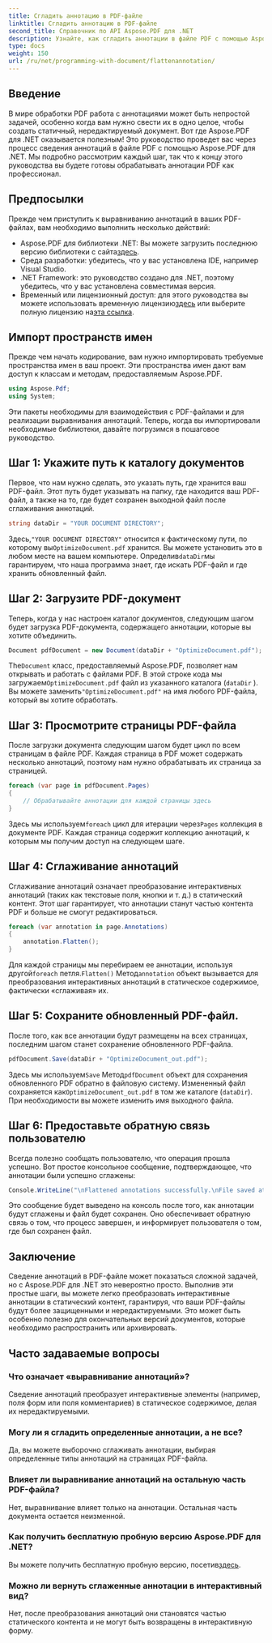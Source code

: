 ```yaml
---
title: Сгладить аннотацию в PDF-файле
linktitle: Сгладить аннотацию в PDF-файле
second_title: Справочник по API Aspose.PDF для .NET
description: Узнайте, как сгладить аннотации в файле PDF с помощью Aspose.PDF для .NET в этом руководстве. Упростите процесс управления PDF с помощью нашего подробного руководства.
type: docs
weight: 150
url: /ru/net/programming-with-document/flattenannotation/
---
```

## Введение

В мире обработки PDF работа с аннотациями может быть непростой задачей, особенно когда вам нужно свести их в одно целое, чтобы создать статичный, нередактируемый документ. Вот где Aspose.PDF для .NET оказывается полезным! Это руководство проведет вас через процесс сведения аннотаций в файле PDF с помощью Aspose.PDF для .NET. Мы подробно рассмотрим каждый шаг, так что к концу этого руководства вы будете готовы обрабатывать аннотации PDF как профессионал.

## Предпосылки

Прежде чем приступить к выравниванию аннотаций в ваших PDF-файлах, вам необходимо выполнить несколько действий:

-  Aspose.PDF для библиотеки .NET: Вы можете загрузить последнюю версию библиотеки с сайта[здесь](https://releases.aspose.com/pdf/net/).
- Среда разработки: убедитесь, что у вас установлена IDE, например Visual Studio.
- .NET Framework: это руководство создано для .NET, поэтому убедитесь, что у вас установлена совместимая версия.
- Временный или лицензионный доступ: для этого руководства вы можете использовать временную лицензию[здесь](https://purchase.aspose.com/temporary-license/) или выберите полную лицензию на[эта ссылка](https://purchase.aspose.com/buy).

## Импорт пространств имен

Прежде чем начать кодирование, вам нужно импортировать требуемые пространства имен в ваш проект. Эти пространства имен дают вам доступ к классам и методам, предоставляемым Aspose.PDF.

```csharp
using Aspose.Pdf;
using System;
```

Эти пакеты необходимы для взаимодействия с PDF-файлами и для реализации выравнивания аннотаций. Теперь, когда вы импортировали необходимые библиотеки, давайте погрузимся в пошаговое руководство.

## Шаг 1: Укажите путь к каталогу документов

Первое, что нам нужно сделать, это указать путь, где хранится ваш PDF-файл. Этот путь будет указывать на папку, где находится ваш PDF-файл, а также на то, где будет сохранен выходной файл после сглаживания аннотаций.

```csharp
string dataDir = "YOUR DOCUMENT DIRECTORY";
```

 Здесь,`"YOUR DOCUMENT DIRECTORY"` относится к фактическому пути, по которому вы`OptimizeDocument.pdf` хранится. Вы можете установить это в любом месте на вашем компьютере. Определив`dataDir`мы гарантируем, что наша программа знает, где искать PDF-файл и где хранить обновленный файл. 

## Шаг 2: Загрузите PDF-документ

Теперь, когда у нас настроен каталог документов, следующим шагом будет загрузка PDF-документа, содержащего аннотации, которые вы хотите объединить.

```csharp
Document pdfDocument = new Document(dataDir + "OptimizeDocument.pdf");
```

 The`Document` класс, предоставляемый Aspose.PDF, позволяет нам открывать и работать с файлами PDF. В этой строке кода мы загружаем`OptimizeDocument.pdf` файл из указанного каталога (`dataDir` ). Вы можете заменить`"OptimizeDocument.pdf"` на имя любого PDF-файла, который вы хотите обработать.

## Шаг 3: Просмотрите страницы PDF-файла

После загрузки документа следующим шагом будет цикл по всем страницам в файле PDF. Каждая страница в PDF может содержать несколько аннотаций, поэтому нам нужно обрабатывать их страница за страницей.

```csharp
foreach (var page in pdfDocument.Pages)
{
    // Обрабатывайте аннотации для каждой страницы здесь
}
```

 Здесь мы используем`foreach` цикл для итерации через`Pages` коллекция в документе PDF. Каждая страница содержит коллекцию аннотаций, к которым мы получим доступ на следующем шаге.

## Шаг 4: Сглаживание аннотаций

Сглаживание аннотаций означает преобразование интерактивных аннотаций (таких как текстовые поля, кнопки и т. д.) в статический контент. Этот шаг гарантирует, что аннотации станут частью контента PDF и больше не смогут редактироваться.

```csharp
foreach (var annotation in page.Annotations)
{
    annotation.Flatten();
}
```

 Для каждой страницы мы перебираем ее аннотации, используя другой`foreach` петля.`Flatten()` Метод`annotation` объект вызывается для преобразования интерактивных аннотаций в статическое содержимое, фактически «сглаживая» их.

## Шаг 5: Сохраните обновленный PDF-файл.

После того, как все аннотации будут размещены на всех страницах, последним шагом станет сохранение обновленного PDF-файла.

```csharp
pdfDocument.Save(dataDir + "OptimizeDocument_out.pdf");
```

 Здесь мы используем`Save` Метод`pdfDocument` объект для сохранения обновленного PDF обратно в файловую систему. Измененный файл сохраняется как`OptimizeDocument_out.pdf` в том же каталоге (`dataDir`). При необходимости вы можете изменить имя выходного файла.

## Шаг 6: Предоставьте обратную связь пользователю

Всегда полезно сообщать пользователю, что операция прошла успешно. Вот простое консольное сообщение, подтверждающее, что аннотации были успешно сглажены:

```csharp
Console.WriteLine("\nFlattened annotations successfully.\nFile saved at " + dataDir);
```

Это сообщение будет выведено на консоль после того, как аннотации будут сглажены и файл будет сохранен. Оно обеспечивает обратную связь о том, что процесс завершен, и информирует пользователя о том, где был сохранен файл.

## Заключение

Сведение аннотаций в PDF-файле может показаться сложной задачей, но с Aspose.PDF для .NET это невероятно просто. Выполнив эти простые шаги, вы можете легко преобразовать интерактивные аннотации в статический контент, гарантируя, что ваши PDF-файлы будут более защищенными и нередактируемыми. Это может быть особенно полезно для окончательных версий документов, которые необходимо распространить или архивировать.

## Часто задаваемые вопросы

### Что означает «выравнивание аннотаций»?
Сведение аннотаций преобразует интерактивные элементы (например, поля форм или поля комментариев) в статическое содержимое, делая их нередактируемыми.

### Могу ли я сгладить определенные аннотации, а не все?
Да, вы можете выборочно сглаживать аннотации, выбирая определенные типы аннотаций на страницах PDF-файла.

### Влияет ли выравнивание аннотаций на остальную часть PDF-файла?
Нет, выравнивание влияет только на аннотации. Остальная часть документа остается неизменной.

### Как получить бесплатную пробную версию Aspose.PDF для .NET?
 Вы можете получить бесплатную пробную версию, посетив[здесь](https://releases.aspose.com/).

### Можно ли вернуть сглаженные аннотации в интерактивный вид?
Нет, после преобразования аннотаций они становятся частью статического контента и не могут быть возвращены в интерактивную форму.